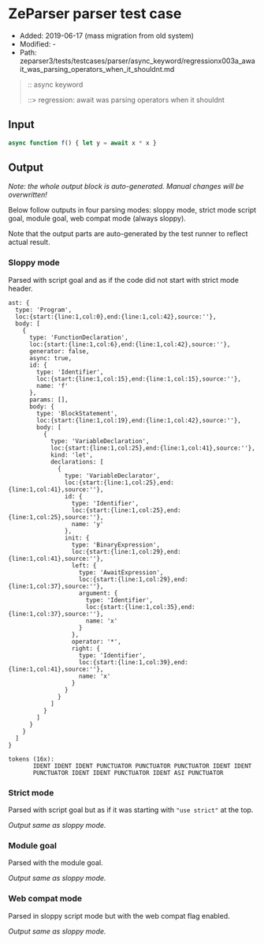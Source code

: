# ZeParser parser test case

- Added: 2019-06-17 (mass migration from old system)
- Modified: -
- Path: zeparser3/tests/testcases/parser/async_keyword/regressionx003a_await_was_parsing_operators_when_it_shouldnt.md

> :: async keyword
>
> ::> regression: await was parsing operators when it shouldnt

## Input

`````js
async function f() { let y = await x * x }
`````

## Output

_Note: the whole output block is auto-generated. Manual changes will be overwritten!_

Below follow outputs in four parsing modes: sloppy mode, strict mode script goal, module goal, web compat mode (always sloppy).

Note that the output parts are auto-generated by the test runner to reflect actual result.

### Sloppy mode

Parsed with script goal and as if the code did not start with strict mode header.

`````
ast: {
  type: 'Program',
  loc:{start:{line:1,col:0},end:{line:1,col:42},source:''},
  body: [
    {
      type: 'FunctionDeclaration',
      loc:{start:{line:1,col:6},end:{line:1,col:42},source:''},
      generator: false,
      async: true,
      id: {
        type: 'Identifier',
        loc:{start:{line:1,col:15},end:{line:1,col:15},source:''},
        name: 'f'
      },
      params: [],
      body: {
        type: 'BlockStatement',
        loc:{start:{line:1,col:19},end:{line:1,col:42},source:''},
        body: [
          {
            type: 'VariableDeclaration',
            loc:{start:{line:1,col:25},end:{line:1,col:41},source:''},
            kind: 'let',
            declarations: [
              {
                type: 'VariableDeclarator',
                loc:{start:{line:1,col:25},end:{line:1,col:41},source:''},
                id: {
                  type: 'Identifier',
                  loc:{start:{line:1,col:25},end:{line:1,col:25},source:''},
                  name: 'y'
                },
                init: {
                  type: 'BinaryExpression',
                  loc:{start:{line:1,col:29},end:{line:1,col:41},source:''},
                  left: {
                    type: 'AwaitExpression',
                    loc:{start:{line:1,col:29},end:{line:1,col:37},source:''},
                    argument: {
                      type: 'Identifier',
                      loc:{start:{line:1,col:35},end:{line:1,col:37},source:''},
                      name: 'x'
                    }
                  },
                  operator: '*',
                  right: {
                    type: 'Identifier',
                    loc:{start:{line:1,col:39},end:{line:1,col:41},source:''},
                    name: 'x'
                  }
                }
              }
            ]
          }
        ]
      }
    }
  ]
}

tokens (16x):
       IDENT IDENT IDENT PUNCTUATOR PUNCTUATOR PUNCTUATOR IDENT IDENT
       PUNCTUATOR IDENT IDENT PUNCTUATOR IDENT ASI PUNCTUATOR
`````

### Strict mode

Parsed with script goal but as if it was starting with `"use strict"` at the top.

_Output same as sloppy mode._

### Module goal

Parsed with the module goal.

_Output same as sloppy mode._

### Web compat mode

Parsed in sloppy script mode but with the web compat flag enabled.

_Output same as sloppy mode._
